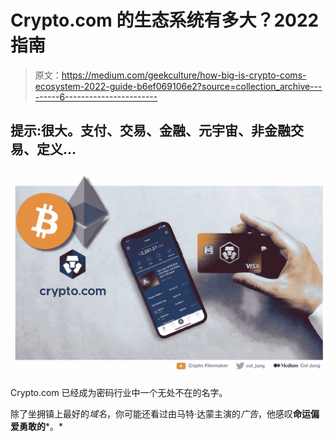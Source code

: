 # Crypto.com 的生态系统有多大？2022 指南

> 原文：<https://medium.com/geekculture/how-big-is-crypto-coms-ecosystem-2022-guide-b6ef069106e2?source=collection_archive---------6----------------------->

## 提示:很大。支付、交易、金融、元宇宙、非金融交易、定义…

![](img/acdb8536536e218def3f068f32f46ac1.png)

Crypto.com 已经成为密码行业中一个无处不在的名字。

除了坐拥镇上最好的*域名*，你可能还看过由马特·达蒙主演的*广告*，他感叹**命运偏爱勇敢的***。*